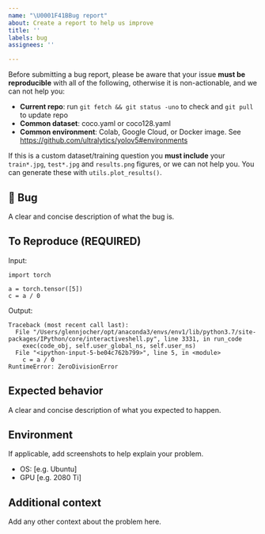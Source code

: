 ```yaml
---
name: "\U0001F41BBug report"
about: Create a report to help us improve
title: ''
labels: bug
assignees: ''

---
```


Before submitting a bug report, please be aware that your issue **must be reproducible** with all of the following, otherwise it is non-actionable, and we can not help you:
 - **Current repo**: run `git fetch && git status -uno` to check and `git pull` to update repo
 - **Common dataset**: coco.yaml or coco128.yaml
 - **Common environment**: Colab, Google Cloud, or Docker image. See https://github.com/ultralytics/yolov5#environments
 
If this is a custom dataset/training question you **must include** your `train*.jpg`, `test*.jpg` and `results.png` figures, or we can not help you. You can generate these with `utils.plot_results()`.


## 🐛 Bug
A clear and concise description of what the bug is.


## To Reproduce (REQUIRED)

Input:
```
import torch

a = torch.tensor([5])
c = a / 0
```

Output:
```
Traceback (most recent call last):
  File "/Users/glennjocher/opt/anaconda3/envs/env1/lib/python3.7/site-packages/IPython/core/interactiveshell.py", line 3331, in run_code
    exec(code_obj, self.user_global_ns, self.user_ns)
  File "<ipython-input-5-be04c762b799>", line 5, in <module>
    c = a / 0
RuntimeError: ZeroDivisionError
```


## Expected behavior
A clear and concise description of what you expected to happen.


## Environment
If applicable, add screenshots to help explain your problem.

 - OS: [e.g. Ubuntu]
 - GPU [e.g. 2080 Ti]


## Additional context
Add any other context about the problem here.

